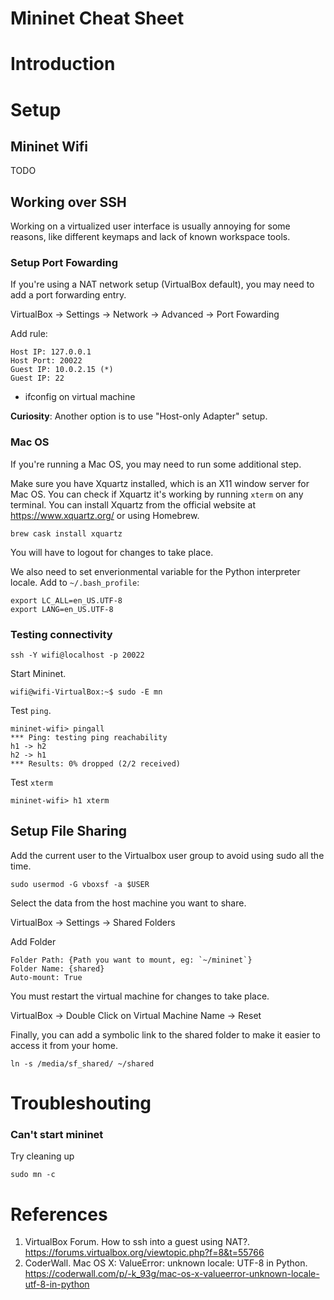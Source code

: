 Mininet Cheat Sheet
===================


Introduction
============




Setup
=====

## Mininet Wifi

TODO

## Working over SSH

Working on a virtualized user interface is usually annoying for some reasons, like different keymaps and lack of
known workspace tools.


### Setup Port Fowarding

If you're using a NAT network setup (VirtualBox default), you may need to add a port forwarding entry.

VirtualBox -> Settings -> Network -> Advanced -> Port Fowarding

Add rule:

```
Host IP: 127.0.0.1
Host Port: 20022
Guest IP: 10.0.2.15 (*)
Guest IP: 22
```


* ifconfig on virtual machine


**Curiosity**: Another option is to use "Host-only Adapter" setup.


### Mac OS

If you're running a Mac OS, you may need to run some additional step.

Make sure you have Xquartz installed, which is an X11 window server for Mac OS. You can check if Xquartz it's working by running `xterm` on any terminal. You can install Xquartz from the official website at https://www.xquartz.org/ or using Homebrew.

```
brew cask install xquartz
```

You will have to logout for changes to take place.

We also need to set enverionmental variable for the Python interpreter locale. Add to `~/.bash_profile`:

```
export LC_ALL=en_US.UTF-8
export LANG=en_US.UTF-8
```


### Testing connectivity
```
ssh -Y wifi@localhost -p 20022
```

Start Mininet.

```
wifi@wifi-VirtualBox:~$ sudo -E mn

```

Test `ping`.

```
mininet-wifi> pingall
*** Ping: testing ping reachability
h1 -> h2
h2 -> h1
*** Results: 0% dropped (2/2 received)
```

Test `xterm`

```
mininet-wifi> h1 xterm
```

## Setup File Sharing

Add the current user to the Virtualbox user group to avoid using sudo all the time.

```
sudo usermod -G vboxsf -a $USER
```

Select the data from the host machine you want to share.

VirtualBox -> Settings -> Shared Folders

Add Folder

```
Folder Path: {Path you want to mount, eg: `~/mininet`}
Folder Name: {shared}
Auto-mount: True
```

You must restart the virtual machine for changes to take place.

VirtualBox -> Double Click on Virtual Machine Name -> Reset

Finally, you can add a symbolic link to the shared folder to make it easier to access it from your home.

```
ln -s /media/sf_shared/ ~/shared
```

Troubleshouting
===============

### Can't start mininet

Try cleaning up

```
sudo mn -c
```


References
==========

1. VirtualBox Forum. How to ssh into a guest using NAT?. https://forums.virtualbox.org/viewtopic.php?f=8&t=55766
2. CoderWall. Mac OS X: ValueError: unknown locale: UTF-8 in Python. https://coderwall.com/p/-k_93g/mac-os-x-valueerror-unknown-locale-utf-8-in-python

